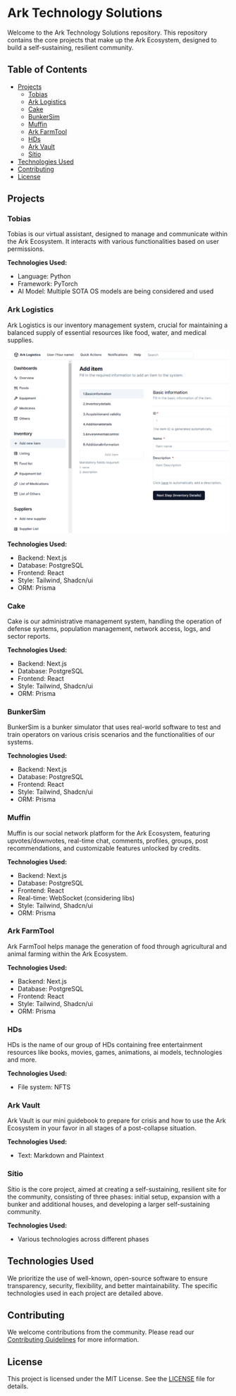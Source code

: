 # Ark Technology Solutions

Welcome to the Ark Technology Solutions repository. This repository contains the core projects that make up the Ark Ecosystem, designed to build a self-sustaining, resilient community. 

## Table of Contents

- [Projects](#projects)
  - [Tobias](#tobias)
  - [Ark Logistics](#ark-logistics)
  - [Cake](#cake)
  - [BunkerSim](#bunkersim)
  - [Muffin](#muffin)
  - [Ark FarmTool](#ark-farmtool)
  - [HDs](#hds)
  - [Ark Vault](#ark-vault)
  - [Sítio](#sítio)
- [Technologies Used](#technologies-used)
- [Contributing](#contributing)
- [License](#license)

## Projects

### Tobias
Tobias is our virtual assistant, designed to manage and communicate within the Ark Ecosystem. It interacts with various functionalities based on user permissions.

**Technologies Used:**
- Language: Python
- Framework: PyTorch
- AI Model: Multiple SOTA OS models are being considered and used 

### Ark Logistics
Ark Logistics is our inventory management system, crucial for maintaining a balanced supply of essential resources like food, water, and medical supplies.

![Ark Logistics Preview](demo-en.png "Ark Logistics Preview")

**Technologies Used:**
- Backend: Next.js
- Database: PostgreSQL
- Frontend: React
- Style: Tailwind, Shadcn/ui
- ORM: Prisma

### Cake
Cake is our administrative management system, handling the operation of defense systems, population management, network access, logs, and sector reports.

**Technologies Used:**
- Backend: Next.js
- Database: PostgreSQL
- Frontend: React
- Style: Tailwind, Shadcn/ui
- ORM: Prisma

### BunkerSim
BunkerSim is a bunker simulator that uses real-world software to test and train operators on various crisis scenarios and the functionalities of our systems.

**Technologies Used:**
- Backend: Next.js
- Database: PostgreSQL
- Frontend: React
- Style: Tailwind, Shadcn/ui
- ORM: Prisma

### Muffin
Muffin is our social network platform for the Ark Ecosystem, featuring upvotes/downvotes, real-time chat, comments, profiles, groups, post recommendations, and customizable features unlocked by credits.

**Technologies Used:**
- Backend: Next.js
- Database: PostgreSQL
- Frontend: React
- Real-time: WebSocket (considering libs)
- Style: Tailwind, Shadcn/ui
- ORM: Prisma

### Ark FarmTool
Ark FarmTool helps manage the generation of food through agricultural and animal farming within the Ark Ecosystem.

**Technologies Used:**
- Backend: Next.js
- Database: PostgreSQL
- Frontend: React
- Style: Tailwind, Shadcn/ui
- ORM: Prisma

### HDs
HDs is the name of our group of HDs containing free entertainment resources like books, movies, games, animations, ai models, technologies and more.

**Technologies Used:**
- File system: NFTS

### Ark Vault
Ark Vault is our mini guidebook to prepare for crisis and how to use the Ark Ecosystem in your favor in all stages of a post-collapse situation.

**Technologies Used:**
- Text: Markdown and Plaintext

### Sítio
Sítio is the core project, aimed at creating a self-sustaining, resilient site for the community, consisting of three phases: initial setup, expansion with a bunker and additional houses, and developing a larger self-sustaining community.

**Technologies Used:**
- Various technologies across different phases

## Technologies Used

We prioritize the use of well-known, open-source software to ensure transparency, security, flexibility, and better maintainability. The specific technologies used in each project are detailed above.

## Contributing

We welcome contributions from the community. Please read our [Contributing Guidelines](CONTRIBUTING.md) for more information.

## License

This project is licensed under the MIT License. See the [LICENSE](LICENSE) file for details.